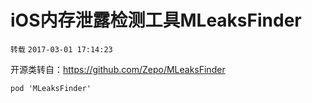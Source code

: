 # iOS内存泄露检测工具MLeaksFinder

`转载` `2017-03-01 17:14:23`

开源类转自：https://github.com/Zepo/MLeaksFinder

```
pod 'MLeaksFinder'
```





 

